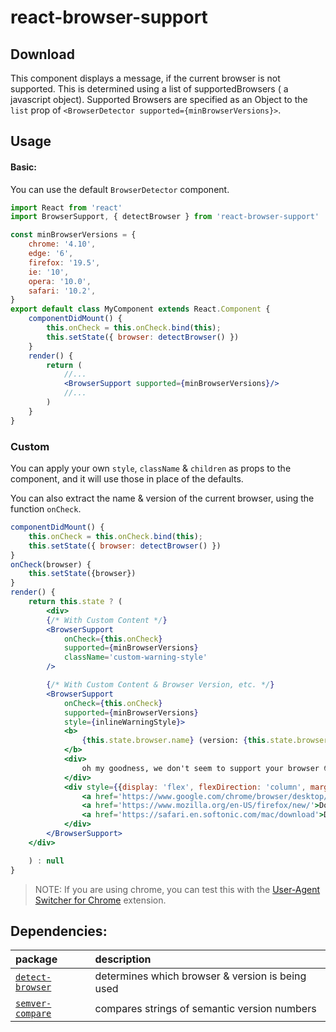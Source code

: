 # react-browser-support

## Download

This component displays a message, if the current browser is not supported.
This is determined using a list of supportedBrowsers ( a javascript object).
Supported Browsers are specified as an Object to the `list` prop of `<BrowserDetector supported={minBrowserVersions}>`.

## Usage
#### Basic:

You can use the default `BrowserDetector` component.
```jsx
import React from 'react'
import BrowserSupport, { detectBrowser } from 'react-browser-support'

const minBrowserVersions = {
    chrome: '4.10',
    edge: '6',
    firefox: '19.5',
    ie: '10',
    opera: '10.0',
    safari: '10.2',
}
export default class MyComponent extends React.Component {
    componentDidMount() {
        this.onCheck = this.onCheck.bind(this);
        this.setState({ browser: detectBrowser() })
    }
    render() {
        return (
            //...
            <BrowserSupport supported={minBrowserVersions}/>
            //...
        )
    }
}
```

### Custom

You can apply your own `style`, `className` & `children` as props to the component, and it will use those in place of the defaults.

You can also extract the name & version of the current browser, using the function `onCheck`.

```jsx
componentDidMount() {
    this.onCheck = this.onCheck.bind(this);
    this.setState({ browser: detectBrowser() })
}
onCheck(browser) {
    this.setState({browser})
}
render() {
    return this.state ? (
        <div>
        {/* With Custom Content */}
        <BrowserSupport
            onCheck={this.onCheck}
            supported={minBrowserVersions}
            className='custom-warning-style'
        />

        {/* With Custom Content & Browser Version, etc. */}
        <BrowserSupport
            onCheck={this.onCheck}
            supported={minBrowserVersions}
            style={inlineWarningStyle}>
            <b>
                {this.state.browser.name} (version: {this.state.browser.version}) unsupported
            </b> 
            <div>
                oh my goodness, we don't seem to support your browser 😳
            </div>
            <div style={{display: 'flex', flexDirection: 'column', marginTop: '1em'}}>
                <a href='https://www.google.com/chrome/browser/desktop/index.html'>Download Chrome</a>
                <a href='https://www.mozilla.org/en-US/firefox/new/'>Download Firefox</a>
                <a href='https://safari.en.softonic.com/mac/download'>Download Safari</a>
            </div>
        </BrowserSupport>
    </div>

    ) : null
}
```

> NOTE: If you are using chrome, you can test this with the [User-Agent Switcher for Chrome](https://chrome.google.com/webstore/search/user%20agent%20switcher) extension.

## Dependencies:
|package|description|
|:-|:-|
|[`detect-browser`](https://www.google.co.za/url?sa=t&rct=j&q=&esrc=s&source=web&cd=1&cad=rja&uact=8&ved=0ahUKEwj6xM7L6I3XAhWBb1AKHe_mAHoQFggkMAA&url=https%3A%2F%2Fwww.npmjs.com%2Fpackage%2Fdetect-browser&usg=AOvVaw3svy9CEI9Cz5N40aSLtbrf)|determines which browser & version is being used|
|[`semver-compare`](https://www.google.co.za/url?sa=t&rct=j&q=&esrc=s&source=web&cd=1&cad=rja&uact=8&ved=0ahUKEwif567E6I3XAhWGbVAKHT1gA-wQFggkMAA&url=https%3A%2F%2Fwww.npmjs.com%2Fpackage%2Fsemver-compare&usg=AOvVaw2-quscAnPpaFq3_cjvpJ-m)|compares strings of semantic version numbers|
